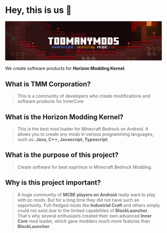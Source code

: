 # Hey, this is us 👋

![TMM Corporation header](/images/header.png)

We create software products for **Horizon Modding Kernel**.

## What is TMM Corporation?

> This is a community of developers who create modifications and software products for InnerCore

## What is the Horizon Modding Kernel?

> This is the best mod loader for Minecraft Bedrock on Android. It allows you to create any mods in various programming languages, such as:
**Java, C++, Javascript, Typescript**.

## What is the purpose of this project?

> Create software for best expirince in Minecraft Bedrock Modding.

## Why is this project important?

> A huge community of **MCBE players on Android** really want to play with pc mods. But for a long time they did not have such an opportunity. Full-fledged mods like **Industrial Craft** and others simply could not exist due to the limited capabilities of **BlockLauncher**.
> That's why several enthusiasts created their own advanced **Inner Core** mod loader, which gave modders much more features than **BlockLauncher**.

